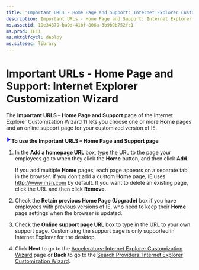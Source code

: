 ```yaml
---
title: 'Important URLs - Home Page and Support: Internet Explorer Customization Wizard'
description: Important URLs - Home Page and Support: Internet Explorer Customization Wizard
ms.assetid: 19e34879-ba9d-41bf-806a-3b9b9b752fc1
ms.prod: IE11
ms.mktglfcycl: deploy
ms.sitesec: library
---
```


# Important URLs - Home Page and Support: Internet Explorer Customization Wizard


The **Important URLS – Home Page and Support** page of the Internet Explorer Customization Wizard 11 lets you choose one or more **Home** pages and an online support page for your customized version of IE.

![](images/wedge.gif)**To use the Important URLS – Home Page and Support page**

1.  In the **Add a homepage URL** box, type the URL to the page your employees go to when they click the **Home** button, and then click **Add**.

    If you add multiple **Home** pages, each page appears on a separate tab in the browser. If you don’t add a custom **Home** page, IE uses http://www.msn.com by default. If you want to delete an existing page, click the URL and then click **Remove**.

2.  Check the **Retain previous Home Page (Upgrade)** box if you have employees with previous versions of IE, who need to keep their **Home** page settings when the browser is updated.

3.  Check the **Online support page URL** box to type in the URL to your own support page. Customizing the support page is only supported in Internet Explorer for the desktop.

4.  Click **Next** to go to the [Accelerators: Internet Explorer Customization Wizard](accelerators-internet-explorer-customization-wizard.md) page or **Back** to go to the [Search Providers: Internet Explorer Customization Wizard](search-providers-internet-explorer-customization-wizard.md).

 

 





